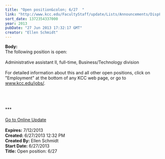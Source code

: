 ```yaml
---
title: "Open position&colon; 6/27  "
link: "http://www.kcc.edu/FacultyStaff/update/Lists/Announcements/DispForm.aspx?ID=1152"
sort_date: 1372354337000
year: 2013
pubDate: "27 Jun 2013 17:32:17 GMT"
creator: "Ellen Schmidt"
---
```


<div><b>Body:</b> <div class="ExternalClassB8E32999FAEA44BA8F88F241045F11B3">
<div>The following position is open: </div>
<div> </div>
<div>Administrative assistant II, full-time, Business/Technology division<br /> <br />For detailed information about this and all other open positions, click on &quot;Employment&quot; at the bottom of any KCC web page, or go to <a href="/FacultyStaff/departments/hr/jobs/Pages/default.aspx">www.kcc.edu/jobs/</a>.</div>
<div> </div>
<div> </div>
<div><br /> </div>
<div>
<div></div>
<div></div>
<div>
<div>
<div></div>
<div></div>
<div></div>
<div>
<div>***</div>
<div></div>
<div></div>
<div></div>
<div> </div>
<div><a href="/FacultyStaff/update/Pages/dailyupdate.aspx">Go to Online Update</a></div>
<div></div></div>
<div><br /></div></div></div></div></div></div>
<div><b>Expires:</b> 7/12/2013</div>
<div><b>Created:</b> 6/27/2013 12:32 PM</div>
<div><b>Created By:</b> Ellen Schmidt</div>
<div><b>Start Date:</b> 6/27/2013</div>
<div><b>Title:</b> Open position: 6/27  </div>
